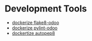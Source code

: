 # Development Tools

* [dockerize flake8-odoo](https://cloud.docker.com/u/osind/repository/docker/osind/flake8-odoo)
* [dockerize pylint-odoo](https://cloud.docker.com/u/osind/repository/docker/osind/pylint-odoo)
* [dockertize autopep8](https://hub.docker.com/r/unibeautify/autopep8/)

